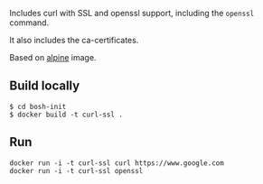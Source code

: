Includes curl with SSL and openssl support, including the `openssl` command.

It also includes the ca-certificates.

Based on [alpine](https://hub.docker.com/_/alpine/) image.

## Build locally

```
$ cd bosh-init
$ docker build -t curl-ssl .
```

## Run

```
docker run -i -t curl-ssl curl https://www.google.com
docker run -i -t curl-ssl openssl
```
